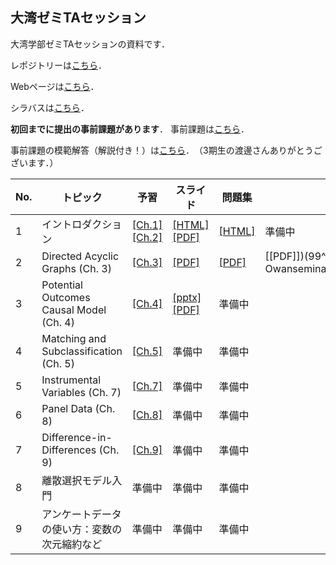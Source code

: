 ## 大湾ゼミTAセッション

大湾学部ゼミTAセッションの資料です．

レポジトリーは[こちら](https://github.com/ritsu1997/owanseminar)．

Webページは[こちら](https://ritsu1997.github.io/owanseminar/)．

シラバスは[こちら](00-syllabus_2022spring/01-syllabus_2022spring.md)．

**初回までに提出の事前課題があります**．
事前課題は[こちら](99-asignments/00-problemset_0.pdf)．

事前課題の模範解答（解説付き！）は[こちら](99-asignments/00-problemset_0_solutions.pdf)．　（3期生の渡邊さんありがとうございます．）

| No. | トピック                                     | 予習                                                                                                                               | スライド                                                                                     | 問題集                                                         | 問題集の解答例                                                            | 
| --- | -------------------------------------------- | ---------------------------------------------------------------------------------------------------------------------------------- | -------------------------------------------------------------------------------------------- | -------------------------------------------------------------- | ------------------------------------------------------------------------- | 
| 1   | イントロダクション                           | [[Ch.1]](https://mixtape.scunning.com/introduction.html)<br>[[Ch.2]](https://mixtape.scunning.com/probability-and-regression.html) | [[HTML]](01-introduction/Introduction.html)<br>[[PDF]](01-introduction/Introduction.pdf)     | [[HTML]](99-asignments/01-problemset1.html)                    | 準備中                                                                    | 
| 2   | Directed Acyclic Graphs (Ch. 3)              | [[Ch.3]](https://mixtape.scunning.com/dag.html)                                                                                    | [[PDF]](02-dag/01-Owanseminar_under_Sasaki_Ishii.pdf)                                        | [[PDF]](99-asignments/02-Owanseminar_under_SasakiIshii_PS.pdf) | [[PDF]])(99^asignments/02-Owanseminar_under_SasakiIshii_PS_solutions.pdf) | 
| 3   | Potential Outcomes Causal Model (Ch. 4)      | [[Ch.4]](https://mixtape.scunning.com/potential-outcomes.html)                                                                     | [[pptx]](03-pocm/01-プレゼンテーション1.pptx)<br>[[PDF]](03-pocm/02-プレゼンテーション1.pdf) | 準備中                                                         |                                                                           | 
| 4   | Matching and Subclassification (Ch. 5)       | [[Ch.5]](https://mixtape.scunning.com/matching-and-subclassification.html)                                                         | 準備中                                                                                       | 準備中                                                         |                                                                           | 
| 5   | Instrumental Variables (Ch. 7)               | [[Ch.7]](https://mixtape.scunning.com/instrumental-variables.html)                                                                 | 準備中                                                                                       | 準備中                                                         |                                                                           | 
| 6   | Panel Data (Ch. 8)                           | [[Ch.8]](https://mixtape.scunning.com/panel-data.html)                                                                             | 準備中                                                                                       | 準備中                                                         |                                                                           | 
| 7   | Difference-in-Differences (Ch. 9)            | [[Ch.9]](https://mixtape.scunning.com/panel-data.html)                                                                             | 準備中                                                                                       | 準備中                                                         |                                                                           | 
| 8   | 離散選択モデル入門                           | 準備中                                                                                                                             | 準備中                                                                                       | 準備中                                                         |                                                                           | 
| 9   | アンケートデータの使い方：変数の次元縮約など | 準備中                                                                                                                             | 準備中                                                                                       | 準備中                                                         |                                                                           | 
